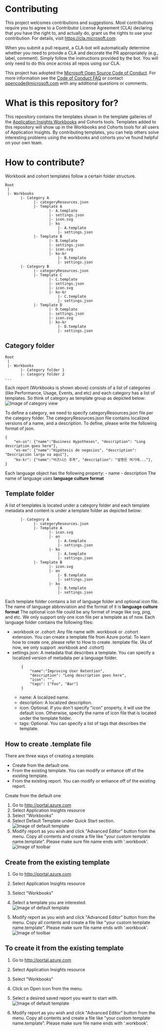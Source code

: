 # Contributing

This project welcomes contributions and suggestions.  Most contributions require you to agree to a
Contributor License Agreement (CLA) declaring that you have the right to, and actually do, grant us
the rights to use your contribution. For details, visit https://cla.microsoft.com.

When you submit a pull request, a CLA-bot will automatically determine whether you need to provide
a CLA and decorate the PR appropriately (e.g., label, comment). Simply follow the instructions
provided by the bot. You will only need to do this once across all repos using our CLA.

This project has adopted the [Microsoft Open Source Code of Conduct](https://opensource.microsoft.com/codeofconduct/).
For more information see the [Code of Conduct FAQ](https://opensource.microsoft.com/codeofconduct/faq/) or
contact [opencode@microsoft.com](mailto:opencode@microsoft.com) with any additional questions or comments.

# What is this repository for?
This repository contains the templates shown in the template galleries of the [Application Insights Workbooks](https://docs.microsoft.com/azure/application-insights/app-insights-usage-workbooks) and Cohorts tools. Templates added to this repository will show up in the Workbooks and Cohorts tools for all users of Application Insights. By contributing templates, you can help others solve interesting problems using the workbooks and cohorts you've found helpful on your own team.

# How to contribute?
Workbook and cohort templates follow a certain folder structure.
```
Root
 |
 |- Workbooks
       |- Category A
             |- categoryResources.json
             |- Template A
                    |- A.template
                    |- settings.json
                    |- icon.svg
                    |- ko
                        |- A.template
                        |- settings.json
             |- Template B
                    |- B.template
                    |- settings.json
                    |- icon.svg
                    |- ko-kr
                        |- B.template
                        |- settings.json
       |- Category B
             |- categoryResources.json
             |- Template C
                    |- C.template
                    |- settings.json
                    |- icon.svg
                    |- ko-kr
                        |- C.template
                        |- settings.json
             |- Template D
                    |- D.template
                    |- settings.json
                    |- icon.svg
                    |- ko-kr
                        |- D.template
                        |- settings.json
```
## Category folder
```
Root
 |
 |- Workbooks
       |- Category folder 1
       |- Category folder 2       
...       
```
Each report (Workbooks is shown above) consists of a list of categories (like Performance, Usage, Events, and etc) and each category has a list of templates. So think of category as template group as depicted below:
![Image of category view](https://github.com/Microsoft/Application-Insights-Workbooks/blob/master/_assets/CategoryView.png)

To define a category, we need to specify categoryResources.json file per the category folder. The categoryResources.json file contains localized versions of a name, and a description.  To define, please write the following format of json.
```
{
    "en-us": {"name":"Business Hypotheses", "description": "Long description goes here"},
    "es-mx": {"name":"Hipótesis de negocios", "description": "Descripción larga va aquí"},
    "ko-kr": {"name":"비즈니스 추측", "description": "설명은 여기에..."},
}
```
Each language object has the following property:
	- name
	- description
The name of language uses **language culture format**
## Template folder
A list of templates is located under a category folder and each template metadata and content is under a template folder as depicted below:
```
       |- Category A
             |- categoryResources.json
             |- Template A
                    |- icon.svg
                    |- en
                        |- A.template
                        |- settings.json
                    |- ko
                        |- A.template
                        |- settings.json
             |- Template B
                    |- icon.svg
                    |- en
                        |- B.template
                        |- settings.json
                    |- ko
                        |- B.template
                        |- settings.json
```

Each template folder contains a list of language folder and optional icon file. The name of language abbreviation and the format of it is **language culture format**
The optional icon file could be any format of image like svg, png, and etc. We only support only one icon file per a template as of now.
Each language folder contains the following files:
* .workbook or .cohort: Any file name with .workbook or .cohort extension. You can create a template file from Azure portal. To learn how to create one, please refer to How to create .template file. (As of now, we only support .workbook and .cohort)
* settings.json: A metadata that describes a template. You can specify a localized version of metadata per a language folder.
    ```
        {
            "name":"Improving User Retention",
            "description": "Long description goes here",
            "icon": "",
            "tags": ["Foo", "Bar"]
        }
    ```
    * name: A localized name.
    * description: A localized description.
    * icon: Optional. If you don't specify "icon" property, it will use the default icon. Otherwise, specify the name of icon file that is located under the template folder. 
    * tags: Optional. You can specify a list of tags that describes the template.
## How to create .template file
There are three ways of creating a template. 
* Create from the default one.
* From the existing template. You can modify or enhance off of the existing template.
* From the existing report. You can modify or enhance off of the existing report.

Create from the default one
1. Go to http://portal.azure.com 
2. Select Application Insights resource
3. Select "Workbooks"
4. Select Default Template under Quick Start section.<br/>
    ![Image of default template](https://github.com/Microsoft/Application-Insights-Workbooks/blob/master/_assets/DefaultTemplate.png)
5. Modify report as you wish and click "Advanced Editor" button from the menu. Copy all contents and create a file like "your custom template name.template". Please make sure file name ends with '.workbook'.<br/>
![Image of toolbar](https://github.com/Microsoft/Application-Insights-Workbooks/blob/master/_assets/Toolbar-AdvancedEditor.png)

## Create from the existing template
1. Go to http://portal.azure.com 
2. Select Application Insights resource
3. Select "Workbooks"
4. Select a template you are interested.<br/>
    ![Image of default template](https://github.com/Microsoft/Application-Insights-Workbooks/blob/master/_assets/Existing-Template.png)

5. Modify report as you wish and click "Advanced Editor" button from the menu. Copy all contents and create a file like "your custom template name.template". Please make sure file name ends with '.workbook'.<br/>
![Image of toolbar](https://github.com/Microsoft/Application-Insights-Workbooks/blob/master/_assets/Toolbar-AdvancedEditor.png)
	
## To create it from the existing template
1. Go to http://portal.azure.com 
2. Select Application Insights resource
3. Select "Workbooks"
4. Click on Open icon from the menu.
5. Select a desired saved report you want to start with.<br/>
    ![Image of default template](https://github.com/Microsoft/Application-Insights-Workbooks/blob/master/_assets/SavedList.png)

6. Modify report as you wish and click "Advanced Editor" button from the menu. Copy all contents and create a file like "your custom template name.template". Please make sure file name ends with '.workbook'.
